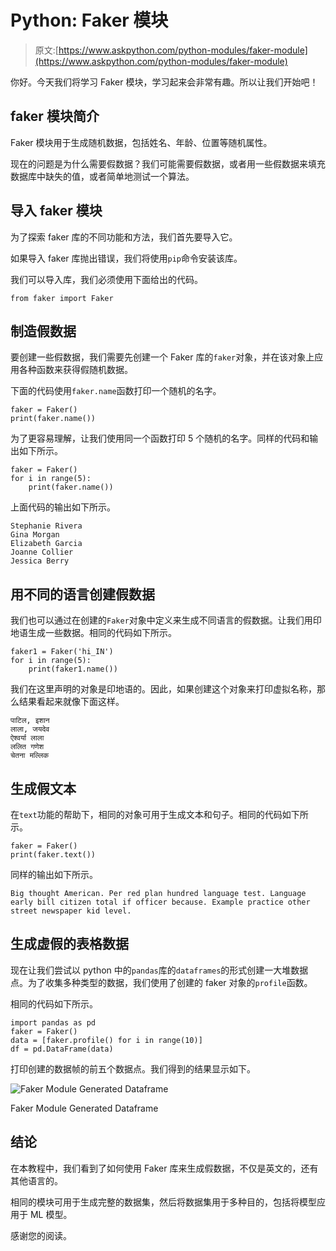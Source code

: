# Python: Faker 模块

> 原文:[https://www.askpython.com/python-modules/faker-module](https://www.askpython.com/python-modules/faker-module)

你好。今天我们将学习 Faker 模块，学习起来会非常有趣。所以让我们开始吧！

## faker 模块简介

Faker 模块用于生成随机数据，包括姓名、年龄、位置等随机属性。

现在的问题是为什么需要假数据？我们可能需要假数据，或者用一些假数据来填充数据库中缺失的值，或者简单地测试一个算法。

## 导入 faker 模块

为了探索 faker 库的不同功能和方法，我们首先要导入它。

如果导入 faker 库抛出错误，我们将使用`pip`命令安装该库。

我们可以导入库，我们必须使用下面给出的代码。

```
from faker import Faker

```

## 制造假数据

要创建一些假数据，我们需要先创建一个 Faker 库的`faker`对象，并在该对象上应用各种函数来获得假随机数据。

下面的代码使用`faker.name`函数打印一个随机的名字。

```
faker = Faker()
print(faker.name())

```

为了更容易理解，让我们使用同一个函数打印 5 个随机的名字。同样的代码和输出如下所示。

```
faker = Faker()
for i in range(5):
    print(faker.name())

```

上面代码的输出如下所示。

```
Stephanie Rivera
Gina Morgan
Elizabeth Garcia
Joanne Collier
Jessica Berry

```

## 用不同的语言创建假数据

我们也可以通过在创建的`Faker`对象中定义来生成不同语言的假数据。让我们用印地语生成一些数据。相同的代码如下所示。

```
faker1 = Faker('hi_IN')
for i in range(5):
    print(faker1.name())

```

我们在这里声明的对象是印地语的。因此，如果创建这个对象来打印虚拟名称，那么结果看起来就像下面这样。

```
पाटिल, इशान
लाला, जयदेव
ऐश्वर्या लाला
ललित गणेश
चेतना मल्लिक

```

## 生成假文本

在`text`功能的帮助下，相同的对象可用于生成文本和句子。相同的代码如下所示。

```
faker = Faker()
print(faker.text())

```

同样的输出如下所示。

```
Big thought American. Per red plan hundred language test. Language early bill citizen total if officer because. Example practice other street newspaper kid level.

```

## 生成虚假的表格数据

现在让我们尝试以 python 中的`pandas`库的`dataframes`的形式创建一大堆数据点。为了收集多种类型的数据，我们使用了创建的 faker 对象的`profile`函数。

相同的代码如下所示。

```
import pandas as pd
faker = Faker()
data = [faker.profile() for i in range(10)]
df = pd.DataFrame(data)

```

打印创建的数据帧的前五个数据点。我们得到的结果显示如下。

![Faker Module Generated Dataframe](../Images/2d4be83431a936332f10e1e20c014acc.png)

Faker Module Generated Dataframe

## 结论

在本教程中，我们看到了如何使用 Faker 库来生成假数据，不仅是英文的，还有其他语言的。

相同的模块可用于生成完整的数据集，然后将数据集用于多种目的，包括将模型应用于 ML 模型。

感谢您的阅读。